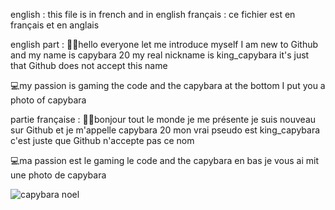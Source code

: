 english : this file is in french and in english
français : ce fichier est en français et en anglais

english part :
👋🏻hello everyone let me introduce myself I am new to Github and my name is capybara 20 my real nickname is king_capybara it's just that Github does not accept this name

💻my passion is gaming the code and the capybara at the bottom I put you a photo of capybara

partie française :
👋🏻bonjour tout le monde je me présente je suis nouveau sur Github et je m'appelle capybara 20 mon vrai pseudo est king_capybara c'est juste que Github n'accepte pas ce nom

💻ma passion est le gaming le code and the capybara en bas je vous ai mit une photo de capybara

![capybara noel ](https://github.com/capybara20/capybara20/assets/162479394/9cd8fd56-2595-465f-a216-242265e8b424)
